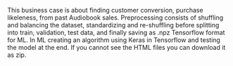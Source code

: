 This business case is about finding customer conversion, purchase likeleness, from past Audiobook sales. Preprocessing consists of shuffling and balancing the dataset, standardizing and re-shuffling before splitting into train,  validation, test data, and finally saving as .npz Tensorflow format for ML. In ML creating an algorithm using Keras in Tensorflow and testing the model at the end. If you cannot see the HTML files you can download it as zip.
